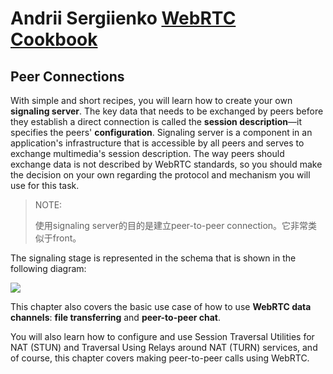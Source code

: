 # Andrii Sergiienko [**WebRTC Cookbook**](http://subnets.ru/books/webrtc-cookbook-andrii-sergiienko.pdf)



## **Peer Connections**

With simple and short recipes, you will learn how to create your own **signaling server**. The key data that needs to be exchanged by peers before they establish a direct connection is called the **session description**—it specifies the peers' **configuration**. Signaling server is a component in an application's infrastructure that is accessible by all peers and serves to exchange multimedia's session description. The way peers should exchange data is not described by WebRTC standards, so you should make the decision on your own regarding the protocol and mechanism you will use for this task.

> NOTE:
>
> 使用signaling server的目的是建立peer-to-peer connection。它非常类似于front。



The signaling stage is represented in the schema that is shown in the following diagram:

![](/Users/dengkai01/github/audio-video/docs/Software/WebRTC/book-WebRTC-Cookbook/signing-server.jpg)



This chapter also covers the basic use case of how to use **WebRTC data channels**: **file transferring** and **peer-to-peer chat**.

You will also learn how to configure and use Session Traversal Utilities for NAT (STUN) and Traversal Using Relays around NAT (TURN) services, and of course, this chapter covers making peer-to-peer calls using WebRTC.

